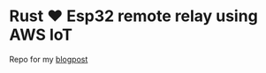 # Rust ❤️ Esp32 remote relay using AWS IoT

Repo for my [blogpost](https://rabbitnook.com/esp32-relay)
